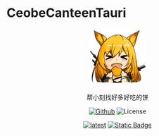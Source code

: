 # CeobeCanteenTauri

<div align="center">

[![LOGO](src-tauri/icons/128x128.png)](https://www.ceobecanteen.top/#/)

帮小刻找好多好吃的饼

[![Github](https://img.shields.io/badge/github-8da0cb?style=for-the-badge&labelColor=555555&logo=github)](https://github.com/Enraged-Dun-Cookie-Development-Team/Ceobe-Canteen-Electron)
![License](https://img.shields.io/github/license/Enraged-Dun-Cookie-Development-Team/Ceobe-Canteen-Electron?style=for-the-badge)

[![latest](https://img.shields.io/badge/Ceobe_Canteen-release-blue?style=for-the-badge
)](https://github.com/Enraged-Dun-Cookie-Development-Team/Ceobe-Canteen-Electron/releases)
[![Static Badge](https://img.shields.io/badge/QQ%E7%BE%A4-362860473-fdba4b?style=for-the-badge&logo=tencentqq)
](http://qm.qq.com/cgi-bin/qm/qr?_wv=1027&k=bPMN910WLbN3FHQXzmAJEPyupOm_8bHX&authKey=Sr%2BCN9EXrGg7i2KnUIMdU9rSfaZBfQzm69wMyI004janRrg9MqV9PW7PRjb35SP2&noverify=0&group_code=362860473)

</div>


